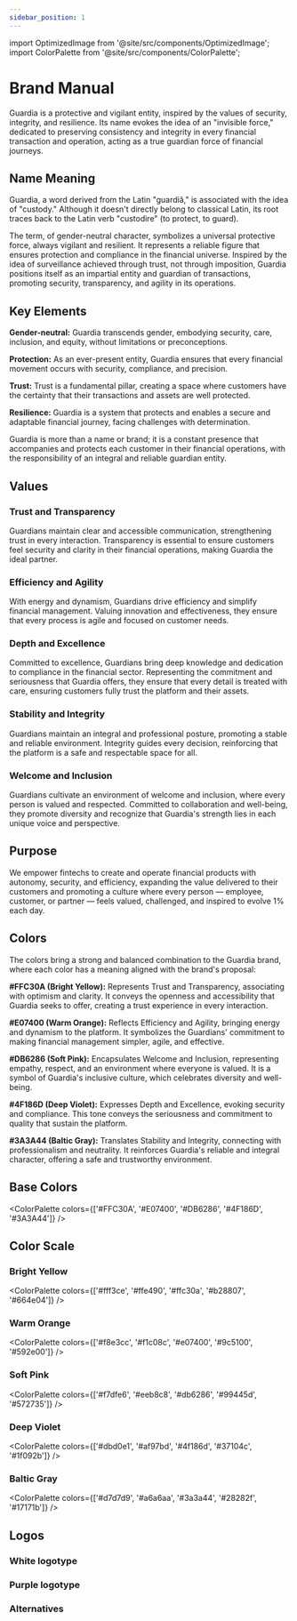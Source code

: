 ```yaml
---
sidebar_position: 1
---
```


import OptimizedImage from '@site/src/components/OptimizedImage';
import ColorPalette from '@site/src/components/ColorPalette';

# Brand Manual

Guardia is a protective and vigilant entity, inspired by the values of security, integrity, and resilience. Its name evokes the idea of an "invisible force," dedicated to preserving consistency and integrity in every financial transaction and operation, acting as a true guardian force of financial journeys.

## Name Meaning

Guardia, a word derived from the Latin "guardiã," is associated with the idea of "custody." Although it doesn't directly belong to classical Latin, its root traces back to the Latin verb "custodire" (to protect, to guard).

The term, of gender-neutral character, symbolizes a universal protective force, always vigilant and resilient. It represents a reliable figure that ensures protection and compliance in the financial universe. Inspired by the idea of surveillance achieved through trust, not through imposition, Guardia positions itself as an impartial entity and guardian of transactions, promoting security, transparency, and agility in its operations.

## Key Elements

**Gender-neutral:** Guardia transcends gender, embodying security, care, inclusion, and equity, without limitations or preconceptions.

**Protection:** As an ever-present entity, Guardia ensures that every financial movement occurs with security, compliance, and precision.

**Trust:** Trust is a fundamental pillar, creating a space where customers have the certainty that their transactions and assets are well protected.

**Resilience:** Guardia is a system that protects and enables a secure and adaptable financial journey, facing challenges with determination.

Guardia is more than a name or brand; it is a constant presence that accompanies and protects each customer in their financial operations, with the responsibility of an integral and reliable guardian entity.

## Values

### Trust and Transparency

Guardians maintain clear and accessible communication, strengthening trust in every interaction. Transparency is essential to ensure customers feel security and clarity in their financial operations, making Guardia the ideal partner.

### Efficiency and Agility

With energy and dynamism, Guardians drive efficiency and simplify financial management. Valuing innovation and effectiveness, they ensure that every process is agile and focused on customer needs.

### Depth and Excellence

Committed to excellence, Guardians bring deep knowledge and dedication to compliance in the financial sector. Representing the commitment and seriousness that Guardia offers, they ensure that every detail is treated with care, ensuring customers fully trust the platform and their assets.

### Stability and Integrity

Guardians maintain an integral and professional posture, promoting a stable and reliable environment. Integrity guides every decision, reinforcing that the platform is a safe and respectable space for all.

### Welcome and Inclusion

Guardians cultivate an environment of welcome and inclusion, where every person is valued and respected. Committed to collaboration and well-being, they promote diversity and recognize that Guardia's strength lies in each unique voice and perspective.

## Purpose

We empower fintechs to create and operate financial products with autonomy, security, and efficiency, expanding the value delivered to their customers and promoting a culture where every person — employee, customer, or partner — feels valued, challenged, and inspired to evolve 1% each day.

## Colors

The colors bring a strong and balanced combination to the Guardia brand, where each color has a meaning aligned with the brand's proposal:

**#FFC30A (Bright Yellow):** Represents Trust and Transparency, associating with optimism and clarity. It conveys the openness and accessibility that Guardia seeks to offer, creating a trust experience in every interaction.

**#E07400 (Warm Orange):** Reflects Efficiency and Agility, bringing energy and dynamism to the platform. It symbolizes the Guardians' commitment to making financial management simpler, agile, and effective.

**#DB6286 (Soft Pink):** Encapsulates Welcome and Inclusion, representing empathy, respect, and an environment where everyone is valued. It is a symbol of Guardia's inclusive culture, which celebrates diversity and well-being.

**#4F186D (Deep Violet):** Expresses Depth and Excellence, evoking security and compliance. This tone conveys the seriousness and commitment to quality that sustain the platform.

**#3A3A44 (Baltic Gray):** Translates Stability and Integrity, connecting with professionalism and neutrality. It reinforces Guardia's reliable and integral character, offering a safe and trustworthy environment.

## Base Colors

<ColorPalette colors={['#FFC30A', '#E07400', '#DB6286', '#4F186D', '#3A3A44']} />

## Color Scale

### Bright Yellow
<ColorPalette colors={['#fff3ce', '#ffe490', '#ffc30a', '#b28807', '#664e04']} />

### Warm Orange
<ColorPalette colors={['#f8e3cc', '#f1c08c', '#e07400', '#9c5100', '#592e00']} />

### Soft Pink
<ColorPalette colors={['#f7dfe6', '#eeb8c8', '#db6286', '#99445d', '#572735']} />

### Deep Violet
<ColorPalette colors={['#dbd0e1', '#af97bd', '#4f186d', '#37104c', '#1f092b']} />

### Baltic Gray
<ColorPalette colors={['#d7d7d9', '#a6a6aa', '#3a3a44', '#28282f', '#17171b']} />

## Logos

### White logotype

<OptimizedImage
  alt="White logotype"
  src="/img/logotipo-white.png"
/>

<OptimizedImage
  alt="Logo"
  src="/img/logo-white.png"
/>

### Purple logotype

<OptimizedImage
  alt="Purple logotype"
  src="/img/logotipo-purple.png"
/>

<OptimizedImage
  alt="Logo"
  src="/img/logo-purple.png"
/>

### Alternatives

<OptimizedImage
  alt="Logo Mono Purple"
  src="/img/logo-mono-purple.png"
/>

<OptimizedImage
  alt="Logo Mono Black"
  src="/img/logo-mono-black.png"
/>
